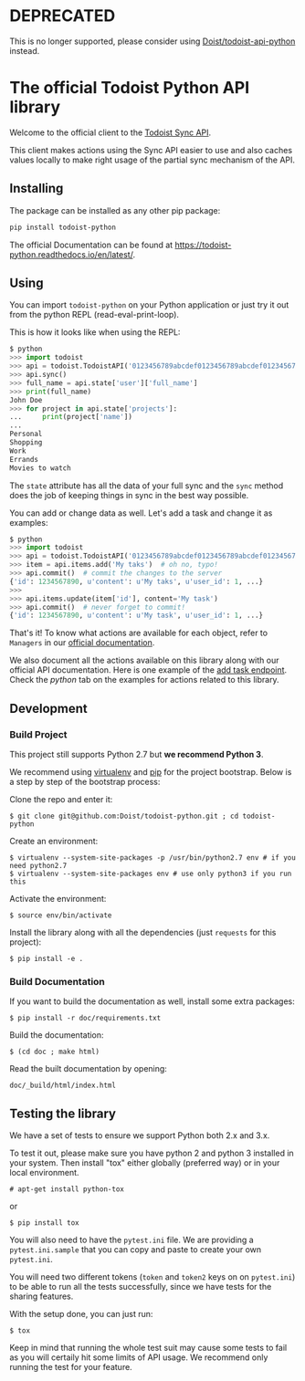 # DEPRECATED

This is no longer supported, please consider using [Doist/todoist-api-python](https://github.com/Doist/todoist-api-python) instead.

# The official Todoist Python API library

Welcome to the official client to the [Todoist Sync API](https://developer.todoist.com/sync/).

This client makes actions using the Sync API easier to use and also caches
values locally to make right usage of the partial sync mechanism of the API.

## Installing

The package can be installed as any other pip package:

```bash
pip install todoist-python
```

The official Documentation can be found at
https://todoist-python.readthedocs.io/en/latest/.

## Using

You can import `todoist-python` on your Python application or just try it out
from the python REPL (read-eval-print-loop).

This is how it looks like when using the REPL:


```python
$ python
>>> import todoist
>>> api = todoist.TodoistAPI('0123456789abcdef0123456789abcdef01234567')
>>> api.sync()
>>> full_name = api.state['user']['full_name']
>>> print(full_name)
John Doe
>>> for project in api.state['projects']:
...     print(project['name'])
...
Personal
Shopping
Work
Errands
Movies to watch
```

The `state` attribute has all the data of your full sync and the `sync` method
does the job of keeping things in sync in the best way possible.

You can add or change data as well. Let's add a task and change it as examples:


```python
$ python
>>> import todoist
>>> api = todoist.TodoistAPI('0123456789abcdef0123456789abcdef01234567')
>>> item = api.items.add('My taks')  # oh no, typo!
>>> api.commit()  # commit the changes to the server
{'id': 1234567890, u'content': u'My taks', u'user_id': 1, ...}
>>>
>>> api.items.update(item['id'], content='My task')
>>> api.commit()  # never forget to commit!
{'id': 1234567890, u'content': u'My task', u'user_id': 1, ...}
```

That's it! To know what actions are available for each object, refer to
`Managers` in our [official documentation](https://todoist-python.readthedocs.io).

We also document all the actions available on this library along with our
official API documentation. Here is one example of the [add task
endpoint](https://developer.todoist.com/sync/v8/?python#add-an-item). Check the
_python_ tab on the examples for actions related to this library.


## Development

### Build Project

This project still supports Python 2.7 but **we recommend Python 3**.

We recommend using [virtualenv](https://pypi.python.org/pypi/virtualenv) and
[pip](https://pypi.python.org/pypi/pip) for the project bootstrap. Below is a
step by step of the bootstrap process:

Clone the repo and enter it:

    $ git clone git@github.com:Doist/todoist-python.git ; cd todoist-python

Create an environment:

    $ virtualenv --system-site-packages -p /usr/bin/python2.7 env # if you need python2.7
    $ virtualenv --system-site-packages env # use only python3 if you run this

Activate the environment:

    $ source env/bin/activate

Install the library along with all the dependencies (just `requests` for this project):

    $ pip install -e .


### Build Documentation

If you want to build the documentation as well, install some extra packages:

    $ pip install -r doc/requirements.txt

Build the documentation:

    $ (cd doc ; make html)

Read the built documentation by opening:

    doc/_build/html/index.html

## Testing the library

We have a set of tests to ensure we support Python both 2.x and 3.x.

To test it out, please make sure you have python 2 and python 3 installed in
your system. Then install "tox" either globally (preferred way) or in your local
environment.

    # apt-get install python-tox

or

    $ pip install tox


You will also need to have the `pytest.ini` file. We are providing a
`pytest.ini.sample` that you can copy and paste to create your own
`pytest.ini`.

You will need two different tokens (`token` and `token2` keys on on
`pytest.ini`) to be able to run all the tests successfully, since we have tests
for the sharing features.

With the setup done, you can just run:

    $ tox

Keep in mind that running the whole test suit may cause some tests to fail as
you will certaily hit some limits of API usage. We recommend only running the
test for your feature.
